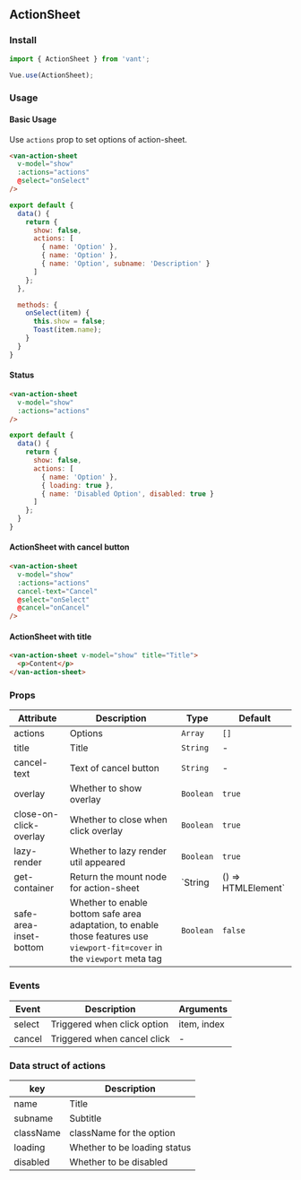 ## ActionSheet

### Install
``` javascript
import { ActionSheet } from 'vant';

Vue.use(ActionSheet);
```

### Usage

#### Basic Usage

Use `actions` prop to set options of action-sheet. 

```html
<van-action-sheet
  v-model="show"
  :actions="actions"
  @select="onSelect"
/>
```

```javascript
export default {
  data() {
    return {
      show: false,
      actions: [
        { name: 'Option' },
        { name: 'Option' },
        { name: 'Option', subname: 'Description' }
      ]
    };
  },

  methods: {
    onSelect(item) {
      this.show = false;
      Toast(item.name);
    }
  }
}
```

#### Status

```html
<van-action-sheet
  v-model="show"
  :actions="actions"
/>
```

```javascript
export default {
  data() {
    return {
      show: false,
      actions: [
        { name: 'Option' },
        { loading: true },
        { name: 'Disabled Option', disabled: true }
      ]
    };
  }
}
```

#### ActionSheet with cancel button

```html
<van-action-sheet
  v-model="show"
  :actions="actions"
  cancel-text="Cancel"
  @select="onSelect"
  @cancel="onCancel"
/>
```

#### ActionSheet with title

```html
<van-action-sheet v-model="show" title="Title">
  <p>Content</p>
</van-action-sheet>
```

### Props

| Attribute | Description | Type | Default |
|------|------|------|------|
| actions | Options | `Array` | `[]` |
| title | Title | `String` | - |
| cancel-text | Text of cancel button | `String` | - |
| overlay | Whether to show overlay | `Boolean` | `true` |
| close-on-click-overlay | Whether to close when click overlay | `Boolean` | `true` |
| lazy-render | Whether to lazy render util appeared | `Boolean` | `true` |
| get-container | Return the mount node for action-sheet | `String | () => HTMLElement` | - |
| safe-area-inset-bottom | Whether to enable bottom safe area adaptation, to enable those features use `viewport-fit=cover` in the `viewport` meta tag | `Boolean` | `false` |

### Events

| Event | Description | Arguments |
|------|------|------|
| select | Triggered when click option | item, index |
| cancel | Triggered when cancel click | - |

### Data struct of actions

| key | Description |
|------|------|
| name | Title |
| subname | Subtitle |
| className | className for the option |
| loading | Whether to be loading status |
| disabled | Whether to be disabled |
